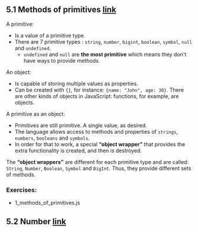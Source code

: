 ## 5.1 Methods of primitives [link](https://javascript.info/primitives-methods)

A primitive:
- Is a value of a primitive type.
- There are 7 primitive types : `string`, `number`, `bigint`, `boolean`, `symbol`, `null` and `undefined`.
  - `undefined` and `null` are **the most primitive** which means they don't have ways to provide methods.

An object:
- Is capable of storing multiple values as properties.
- Can be created with `{}`, for instance: `{name: "John", age: 30}`. There are other kinds of objects in JavaScript: functions, for example, are objects.

A primitive as an object:
- Primitives are still primitive. A single value, as desired.
- The language allows access to methods and properties of `strings`, `numbers`, `booleans` and `symbols`.
- In order for that to work, a special **“object wrapper”** that provides the extra functionality is created, and then is destroyed.

The **“object wrappers”** are different for each primitive type and are called: `String`, `Number`, `Boolean`, `Symbol` and `BigInt`. Thus, they provide different sets of methods.


### Exercises:
- 1_methods_of_primitives.js


## 5.2 Number [link](https://javascript.info/number)

